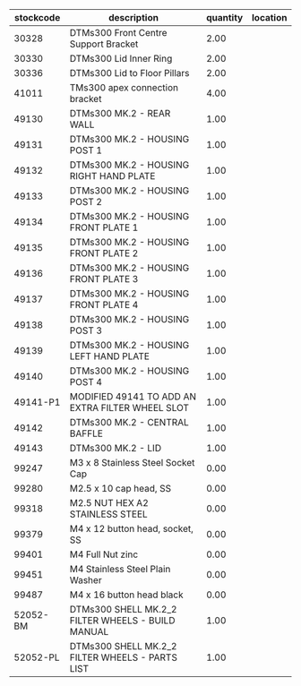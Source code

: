 |stockcode|description|quantity|location|
|---------|-----------|--------|--------|
|30328|DTMs300 Front Centre Support Bracket|2.00||
|30330|DTMs300 Lid Inner Ring|2.00||
|30336|DTMs300 Lid to Floor Pillars|2.00||
|41011|TMs300 apex connection bracket|4.00||
|49130|DTMs300 MK.2 - REAR WALL|1.00||
|49131|DTMs300 MK.2 - HOUSING POST 1|1.00||
|49132|DTMs300 MK.2 - HOUSING RIGHT HAND PLATE|1.00||
|49133|DTMs300 MK.2 - HOUSING POST 2|1.00||
|49134|DTMs300 MK.2 - HOUSING FRONT PLATE 1|1.00||
|49135|DTMs300 MK.2 - HOUSING FRONT PLATE 2|1.00||
|49136|DTMs300 MK.2 - HOUSING FRONT PLATE 3|1.00||
|49137|DTMs300 MK.2 - HOUSING FRONT PLATE 4|1.00||
|49138|DTMs300 MK.2 - HOUSING POST 3|1.00||
|49139|DTMs300 MK.2 - HOUSING LEFT HAND PLATE|1.00||
|49140|DTMs300 MK.2 - HOUSING POST 4|1.00||
|49141-P1|MODIFIED 49141 TO ADD AN EXTRA FILTER WHEEL SLOT|1.00||
|49142|DTMs300 MK.2 - CENTRAL BAFFLE|1.00||
|49143|DTMs300 MK.2 - LID|1.00||
|99247|M3 x 8 Stainless Steel Socket Cap|0.00||
|99280|M2.5 x 10 cap head, SS|0.00||
|99318|M2.5 NUT HEX A2 STAINLESS STEEL|0.00||
|99379|M4 x 12 button head, socket, SS|0.00||
|99401|M4 Full Nut zinc|0.00||
|99451|M4 Stainless Steel Plain Washer|0.00||
|99487|M4 x 16 button head black|0.00||
|52052-BM|DTMs300 SHELL MK.2_2 FILTER WHEELS - BUILD MANUAL|1.00||
|52052-PL|DTMs300 SHELL MK.2_2 FILTER WHEELS - PARTS LIST|1.00||

